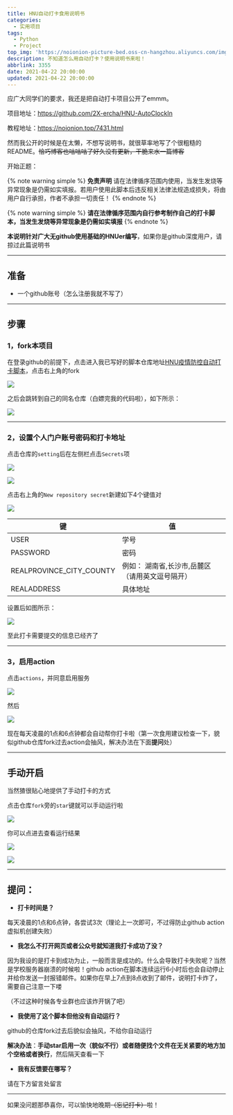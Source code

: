```yaml
---
title: HNU自动打卡食用说明书
categories:
  - 实用项目
tags:
  - Python
  - Project
top_img: 'https://noionion-picture-bed.oss-cn-hangzhou.aliyuncs.com/img/HNU.png'
description: 不知道怎么用自动打卡？使用说明书来啦！
abbrlink: 3355
date: 2021-04-22 20:00:00
updated: 2021-04-22 20:00:00
---
```


应广大同学们的要求，我还是把自动打卡项目公开了emmm。

项目地址：https://github.com/2X-ercha/HNU-AutoClockIn

教程地址：https://noionion.top/7431.html

然而我公开的时候是在太懒，不想写说明书，就很草率地写了个很粗糙的README。~~恰巧博客也咕咕咕了好久没有更新，干脆来水一篇博客~~

开始正题：

{% note warning simple %}
**免责声明** 请在法律循序范围内使用，当发生发烧等异常现象是仍需如实填报。若用户使用此脚本后违反相关法律法规造成损失，将由用户自行承担，作者不承担一切责任！
{% endnote %}

{% note warning simple %}
**请在法律循序范围内自行参考制作自己的打卡脚本，当发生发烧等异常现象是仍需如实填报**
{% endnote %}

**本说明针对广大无github使用基础的HNUer编写**，如果你是github深度用户，请掠过此篇说明书

--------

## 准备

* 一个github账号（怎么注册我就不写了）

--------

## 步骤

### 1，fork本项目

在登录github的前提下，点击进入我已写好的脚本仓库地址[HNU疫情防控自动打卡脚本](https://github.com/2X-ercha/HNU-AutoClockIn)，点击右上角的fork

![](https://noionion-picture-bed.oss-cn-hangzhou.aliyuncs.com/img/20210422191801.png)

之后会跳转到自己的同名仓库（白嫖完我的代码啦），如下所示：

![](https://noionion-picture-bed.oss-cn-hangzhou.aliyuncs.com/img/20210422192042.png)

--------

### 2，设置个人门户账号密码和打卡地址

点击仓库的`setting`后在左侧栏点击`Secrets`项

![](https://noionion-picture-bed.oss-cn-hangzhou.aliyuncs.com/img/20210422192232.png)

![](https://noionion-picture-bed.oss-cn-hangzhou.aliyuncs.com/img/20210422192317.png)

点击右上角的`New repository secret`新建如下4个键值对

![](https://noionion-picture-bed.oss-cn-hangzhou.aliyuncs.com/img/20210422192422.png)


| 键                       | 值                                              |
| ------------------------ | ----------------------------------------------- |
| USER                     | 学号                                            |
| PASSWORD                 | 密码                                            |
| REALPROVINCE_CITY_COUNTY | 例如： 湖南省,长沙市,岳麓区（请用英文逗号隔开）    |
| REALADDRESS              | 具体地址                                        |

设置后如图所示：

![](https://noionion-picture-bed.oss-cn-hangzhou.aliyuncs.com/img/20210422193007.png)

至此打卡需要提交的信息已经齐了

--------

### 3，启用action

点击`actions`，并同意启用服务

![](https://noionion-picture-bed.oss-cn-hangzhou.aliyuncs.com/img/20210422193320.png)

然后

![](https://noionion-picture-bed.oss-cn-hangzhou.aliyuncs.com/img/20210422193742.png)

现在每天凌晨的1点和6点钟都会自动帮你打卡啦（第一次食用建议检查一下，貌似github仓库fork过去action会抽风，解决办法在下面**提问**处）

--------

## 手动开启

当然猹很贴心地提供了手动打卡的方式

点击仓库`fork`旁的`star`键就可以手动运行啦

![](https://noionion-picture-bed.oss-cn-hangzhou.aliyuncs.com/img/20210422193829.png)

你可以点进去查看运行结果

![](https://noionion-picture-bed.oss-cn-hangzhou.aliyuncs.com/img/20210422193944.png)

![](https://noionion-picture-bed.oss-cn-hangzhou.aliyuncs.com/img/20210422195444.png)

-------

## 提问：

* **打卡时间是？**

每天凌晨的1点和6点钟，各尝试3次（理论上一次即可，不过得防止github action虚拟机创建失败）

* **我怎么不打开网页或者公众号就知道我打卡成功了没？**

因为我设的是打卡到成功为止，一般而言是成功的。什么会导致打卡失败呢？当然是学校服务器崩溃的时候啦！github action在脚本连续运行6小时后也会自动停止并给你发送一封报错邮件。如果你在早上7点到8点收到了邮件，说明打卡炸了，需要自己注意一下喽

（不过这种时候各专业群也应该炸开锅了吧）

* **我使用了这个脚本但他没有自动运行？**

github的仓库fork过去后貌似会抽风，不给你自动运行

**解决办法**：**手动star启用一次（貌似不行）**或者**随便找个文件在无关紧要的地方加个空格或者换行**，然后隔天查看一下

* **我有反馈要在哪写？**

请在下方留言处留言

--------

如果没问题那恭喜你，可以愉快地晚期~~（忘记打卡）~~啦！